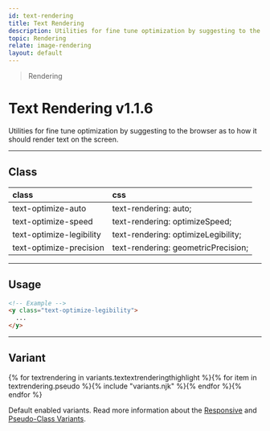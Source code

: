 ```yaml
---
id: text-rendering
title: Text Rendering
description: Utilities for fine tune optimization by suggesting to the browser as to how it should render text on the screen.
topic: Rendering
relate: image-rendering
layout: default
---
```


> Rendering

# Text Rendering <span class="ml-1 px-2 py-1 text-sm text-gray-600 (dark)text-charcoal-100 bg-gray-300 (dark)bg-gray-600">v1.1.6</span>

Utilities for fine tune optimization by suggesting to the browser as to how it should render text on the screen.

---

## Class

| <span class="px-3 py-1 text-white (dark)text-charcoal-100 bg-charcoal-100 (dark)bg-gray-600 rounded-full">class</span> | <span class="px-3 py-1 text-white (dark)text-charcoal-100 bg-charcoal-100 (dark)bg-gray-600 rounded-full">css</span> |
|:--|:--|
| text-optimize-auto | text-rendering: auto; |
| text-optimize-speed | text-rendering: optimizeSpeed; |
| text-optimize-legibility | text-rendering: optimizeLegibility; |
| text-optimize-precision | text-rendering: geometricPrecision; |

<style>
.supports {
  display: block
}
@supports (text-rendering: auto) {
  .supports {
    display: none
  }
}
</style>

<y class="supports mt-4 mx-4 p-3 border-l-8 border-orange-600 text-sm text-orange-600 (dark)text-orange-500 bg-orange-200 (dark)bg-orange-900">
  <span class="pr-1 font-semibold">
    Note:
  </span>
  Your browser does not currently support the utilities.
</y>

---

## Usage

```html
<!-- Example -->
<y class="text-optimize-legibility">
  ...
</y>
```

---

## Variant

<y class="flex flex-gap-2 flex-wrap justify-start items-center">{% for textrendering in variants.textextrenderingthighlight %}{% for item in textrendering.pseudo %}{% include "variants.njk" %}{% endfor %}{% endfor %}</y>

Default enabled variants. Read more information about the [Responsive](/responsive) and [Pseudo-Class Variants](/pseudo-class-variants/).
